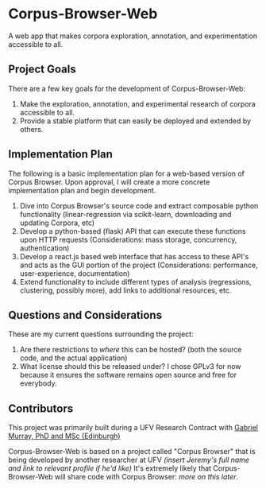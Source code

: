 # Corpus-Browser-Web
A web app that makes corpora exploration, annotation, and experimentation accessible to all.

## Project Goals
There are a few key goals for the development of Corpus-Browser-Web:

1. Make the exploration, annotation, and experimental research of corpora accessible to all.
2. Provide a stable platform that can easily be deployed and extended by others.  

## Implementation Plan
The following is a basic implementation plan for a web-based version of Corpus Browser. 
Upon approval, I will create a more concrete implementation plan and begin development.

1. Dive into Corpus Browser's source code and extract composable python functionality (linear-regression via scikit-learn, downloading and updating Corpora, etc) 
2. Develop a python-based (flask) API that can execute these functions upon HTTP requests (Considerations: mass storage, concurrency, authentication)   
3. Develop a react.js based web interface that has access to these API's and acts as the GUI portion of the project (Considerations: performance, user-experience, documentation)
4. Extend functionality to include different types of analysis (regressions, clustering, possibly more), add links to additional resources, etc.

## Questions and Considerations
These are my current questions surrounding the project:

1. Are there restrictions to *where* this can be hosted? (both the source code, and the actual application)
2. What license should this be released under? I chose GPLv3 for now because it ensures the software remains open source and free for everybody. 

## Contributors
This project was primarily built during a UFV Research Contract with [Gabriel Murray, PhD and MSc (Edinburgh)](https://www.ufv.ca/cis/faculty-and-staff/murray-gabriel.htm)

Corpus-Browser-Web is based on a project called "Corpus Browser" that is being developed by another researcher at UFV *(insert Jeremy's full name and link to relevant profile if he'd like)* 
It's extremely likely that Corpus-Browser-Web will share code with Corpus Browser: *more on this later*.



